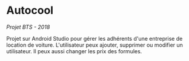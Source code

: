 # Autocool
*Projet BTS - 2018*

Projet sur Android Studio pour gérer les adhérents d'une entreprise de location de voiture. L'utilisateur peux ajouter, supprimer ou modifier un utilisateur. Il peux aussi changer les prix des formules.
